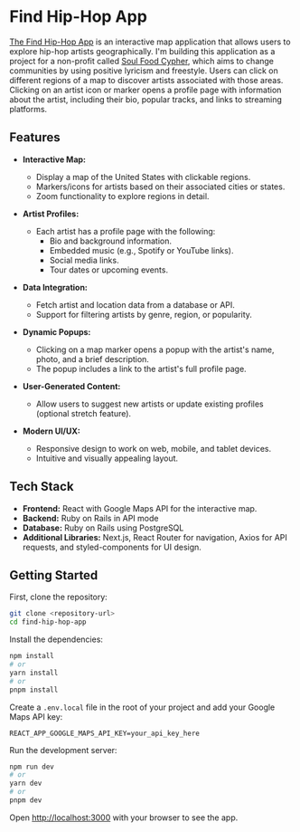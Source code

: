 # Find Hip-Hop App

[The Find Hip-Hop App](https://github.com/flashgoodenpro/find-hip-hop-app) is an interactive map application that allows users to explore hip-hop artists geographically. I'm building this application as a project for a non-profit called [Soul Food Cypher](https://www.soulfoodcypher.com/), which aims to change communities by using positive lyricism and freestyle. Users can click on different regions of a map to discover artists associated with those areas. Clicking on an artist icon or marker opens a profile page with information about the artist, including their bio, popular tracks, and links to streaming platforms.

## Features

- **Interactive Map:**

  - Display a map of the United States with clickable regions.
  - Markers/icons for artists based on their associated cities or states.
  - Zoom functionality to explore regions in detail.

- **Artist Profiles:**

  - Each artist has a profile page with the following:
    - Bio and background information.
    - Embedded music (e.g., Spotify or YouTube links).
    - Social media links.
    - Tour dates or upcoming events.

- **Data Integration:**

  - Fetch artist and location data from a database or API.
  - Support for filtering artists by genre, region, or popularity.

- **Dynamic Popups:**

  - Clicking on a map marker opens a popup with the artist's name, photo, and a brief description.
  - The popup includes a link to the artist's full profile page.

- **User-Generated Content:**

  - Allow users to suggest new artists or update existing profiles (optional stretch feature).

- **Modern UI/UX:**
  - Responsive design to work on web, mobile, and tablet devices.
  - Intuitive and visually appealing layout.

## Tech Stack

- **Frontend:** React with Google Maps API for the interactive map.
- **Backend:** Ruby on Rails in API mode
- **Database:** Ruby on Rails using PostgreSQL
- **Additional Libraries:** Next.js, React Router for navigation, Axios for API requests, and styled-components for UI design.

## Getting Started

First, clone the repository:

```bash
git clone <repository-url>
cd find-hip-hop-app
```

Install the dependencies:

```bash
npm install
# or
yarn install
# or
pnpm install
```

Create a `.env.local` file in the root of your project and add your Google Maps API key:

```env
REACT_APP_GOOGLE_MAPS_API_KEY=your_api_key_here
```

Run the development server:

```bash
npm run dev
# or
yarn dev
# or
pnpm dev
```

Open [http://localhost:3000](http://localhost:3000) with your browser to see the app.
